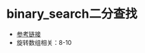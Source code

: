 # binary_search二分查找
- [参考链接](https://www.bilibili.com/video/BV1254y1B7xK?spm_id_from=333.999.0.0)
- 旋转数组相关：8-10